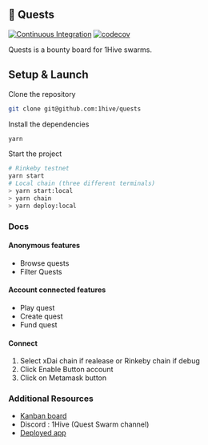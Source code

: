 ## 🌟 Quests

[![Continuous Integration](https://github.com/1Hive/quests/actions/workflows/continuous-integration.yml/badge.svg)](https://github.com/1Hive/quests/actions/workflows/continuous-integration.yml)
[![codecov](https://codecov.io/gh/1hive/quests/branch/main/graph/badge.svg?token=IDwI3r7ExZ)](https://codecov.io/gh/1hive/quests)

Quests is a bounty board for 1Hive swarms.

## Setup & Launch

Clone the repository

```sh
git clone git@github.com:1hive/quests
```

Install the dependencies

```sh
yarn
```

Start the project

```sh
# Rinkeby testnet
yarn start
# Local chain (three different terminals)
> yarn start:local 
> yarn chain 
> yarn deploy:local
```

### Docs

#### Anonymous features

- Browse quests
- Filter Quests

#### Account connected features

- Play quest
- Create quest
- Fund quest

#### Connect

1. Select xDai chain if realease or Rinkeby chain if debug 
2. Click Enable Button account
3. Click on Metamask button

### Additional Resources

- [Kanban board](https://app.zenhub.com/workspaces/quests-6092dda4c272a5000e858266/board)
- Discord : 1Hive (Quest Swarm channel)
- [Deployed app](https://quests.vercel.app/)
